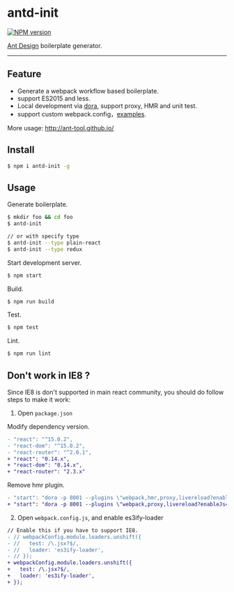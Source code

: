 # antd-init

[![NPM version](https://img.shields.io/npm/v/antd-init.svg?style=flat)](https://npmjs.org/package/antd-init)

[Ant Design](https://github.com/ant-design/ant-design) boilerplate generator.

----

## Feature

- Generate a webpack workflow based boilerplate.
- support ES2015 and less.
- Local development via [dora](https://github.com/dora-js/dora), support proxy, HMR and unit test.
- support custom webpack.config，[examples](./boilerplate/redux/webpack.config.js).

More usage: http://ant-tool.github.io/

## Install

```bash
$ npm i antd-init -g
```

## Usage

Generate boilerplate.

```bash
$ mkdir foo && cd foo
$ antd-init

// or with specify type
$ antd-init --type plain-react
$ antd-init --type redux
```

Start development server.

```bash
$ npm start
```

Build.

```bash
$ npm run build
```

Test.

```bash
$ npm test
```

Lint.

```bash
$ npm run lint
```

## Don't work in IE8 ?

Since IE8 is don't supported in main react community, you should do follow steps to make it work: 

1. Open `package.json`

Modify dependency version.

```diff
- "react": "^15.0.2",
- "react-dom": "^15.0.2",
- "react-router": "^2.0.1",
+ "react": "0.14.x",
+ "react-dom": "0.14.x",
+ "react-router": "2.3.x"
```

Remove hmr plugin.

```diff
- "start": "dora -p 8001 --plugins \"webpack,hmr,proxy,livereload?enableJs=false&injectHost=127.0.0.1,browser-history?index=/src/entries/index.html\"",
+ "start": "dora -p 8001 --plugins \"webpack,proxy,livereload?enableJs=false&injectHost=127.0.0.1,browser-history?index=/src/entries/index.html\"",
```

2. Open `webpack.config.js`, and enable es3ify-loader

```diff
// Enable this if you have to support IE8.
- // webpackConfig.module.loaders.unshift({
- //   test: /\.jsx?$/,
- //   loader: 'es3ify-loader',
- // });
+ webpackConfig.module.loaders.unshift({
+   test: /\.jsx?$/,
+   loader: 'es3ify-loader',
+ });
```

